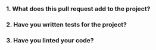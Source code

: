 ### 1. What does this pull request add to the project?

### 2. Have you written tests for the project?

### 3. Have you linted your code?